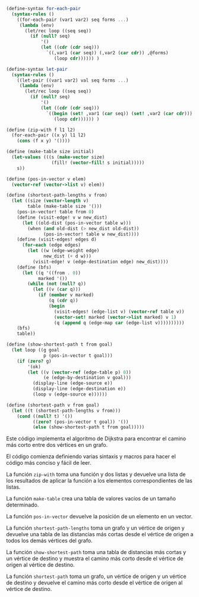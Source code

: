 ```scheme
(define-syntax for-each-pair
  (syntax-rules ()
    ((for-each-pair (var1 var2) seq forms ...)
     (lambda (env)
       (let/rec loop ((seq seq))
         (if (null? seq)
             '()
             (let ((cdr (cdr seq)))
               `((,var1 (car seq)) (,var2 (car cdr)) ,@forms)
                  (loop cdr)))))) )

(define-syntax let-pair
  (syntax-rules ()
    ((let-pair ((var1 var2) val seq forms ...)
     (lambda (env)
       (let/rec loop ((seq seq))
         (if (null? seq)
             '()
             (let ((cdr (cdr seq)))
               `((begin (set! ,var1 (car seq)) (set! ,var2 (car cdr))) ,@forms)
                  (loop cdr)))))) )

(define (zip-with f l1 l2)
  (for-each-pair ((x y) l1 l2)
    (cons (f x y) '())))

(define (make-table size initial)
  (let-values (((s (make-vector size)
                 (fill! (vector-fill! s initial)))))
    s))

(define (pos-in-vector v elem)
  (vector-ref (vector->list v) elem))

(define (shortest-path-lengths v from)
  (let ((size (vector-length v)
        table (make-table size '()))
    (pos-in-vector! table from 0)
    (define (visit-edge! v w new_dist)
      (let ((old-dist (pos-in-vector table w)))
        (when (and old-dist (> new_dist old-dist))
              (pos-in-vector! table w new_dist))))
    (define (visit-edges! edges d)
      (for-each (edge edges)
        (let ((w (edge-weight edge)
              new_dist (+ d w)))
          (visit-edge! v (edge-destination edge) new_dist))))
    (define (bfs)
      (let ((q '((from . 0))
            marked '())
        (while (not (null? q))
          (let ((v (car q)))
            (if (member v marked)
                (q (cdr q))
                (begin
                  (visit-edges! (edge-list v) (vector-ref table v))
                  (vector-set! marked (vector->list marked) v 1)
                  (q (append q (edge-map car (edge-list v))))))))))
    (bfs)
    table))

(define (show-shortest-path t from goal)
  (let loop ((g goal
              p (pos-in-vector t goal)))
    (if (zero? g)
        '(ok)
        (let ((v (vector-ref (edge-table p) 0))
              (e (edge-by-destination v goal)))
          (display-line (edge-source e))
          (display-line (edge-destination e))
          (loop v (edge-source e))))))

(define (shortest-path v from goal)
  (let ((t (shortest-path-lengths v from)))
    (cond ((null? t) '())
          ((zero? (pos-in-vector t goal)) '())
          (else (show-shortest-path t from goal)))))
```

Este código implementa el algoritmo de Dijkstra para encontrar el camino más corto entre dos vértices en un grafo.

El código comienza definiendo varias sintaxis y macros para hacer el código más conciso y fácil de leer.

La función `zip-with` toma una función y dos listas y devuelve una lista de los resultados de aplicar la función a los elementos correspondientes de las listas.

La función `make-table` crea una tabla de valores vacíos de un tamaño determinado.

La función `pos-in-vector` devuelve la posición de un elemento en un vector.

La función `shortest-path-lengths` toma un grafo y un vértice de origen y devuelve una tabla de las distancias más cortas desde el vértice de origen a todos los demás vértices del grafo.

La función `show-shortest-path` toma una tabla de distancias más cortas y un vértice de destino y muestra el camino más corto desde el vértice de origen al vértice de destino.

La función `shortest-path` toma un grafo, un vértice de origen y un vértice de destino y devuelve el camino más corto desde el vértice de origen al vértice de destino.